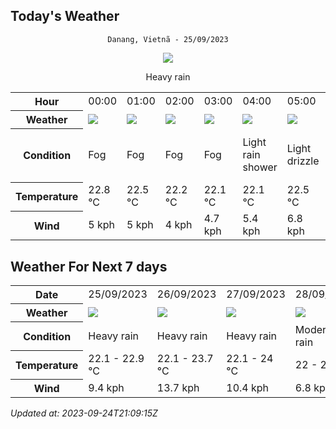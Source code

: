 ## Today's Weather
<div align="center">


`Danang, Vietnã - 25/09/2023`

<img src="https://cdn.weatherapi.com/weather/64x64/day/308.png"/>

Heavy rain

</div>


<table>
    <tr>
        <th>Hour</th>
        <td>00:00</td><td>01:00</td><td>02:00</td><td>03:00</td><td>04:00</td><td>05:00</td><td>06:00</td><td>07:00</td><td>08:00</td><td>09:00</td><td>10:00</td><td>11:00</td><td>12:00</td><td>13:00</td><td>14:00</td><td>15:00</td><td>16:00</td><td>17:00</td><td>18:00</td><td>19:00</td><td>20:00</td><td>21:00</td><td>22:00</td><td>23:00</td>
    </tr>
    <tr>
        <th>Weather</th>
        <td><img src="https://cdn.weatherapi.com/weather/64x64/night/248.png"></img></td><td><img src="https://cdn.weatherapi.com/weather/64x64/night/248.png"></img></td><td><img src="https://cdn.weatherapi.com/weather/64x64/night/248.png"></img></td><td><img src="https://cdn.weatherapi.com/weather/64x64/night/248.png"></img></td><td><img src="https://cdn.weatherapi.com/weather/64x64/night/353.png"></img></td><td><img src="https://cdn.weatherapi.com/weather/64x64/night/266.png"></img></td><td><img src="https://cdn.weatherapi.com/weather/64x64/day/353.png"></img></td><td><img src="https://cdn.weatherapi.com/weather/64x64/day/296.png"></img></td><td><img src="https://cdn.weatherapi.com/weather/64x64/day/353.png"></img></td><td><img src="https://cdn.weatherapi.com/weather/64x64/day/353.png"></img></td><td><img src="https://cdn.weatherapi.com/weather/64x64/day/353.png"></img></td><td><img src="https://cdn.weatherapi.com/weather/64x64/day/353.png"></img></td><td><img src="https://cdn.weatherapi.com/weather/64x64/day/353.png"></img></td><td><img src="https://cdn.weatherapi.com/weather/64x64/day/353.png"></img></td><td><img src="https://cdn.weatherapi.com/weather/64x64/day/353.png"></img></td><td><img src="https://cdn.weatherapi.com/weather/64x64/day/356.png"></img></td><td><img src="https://cdn.weatherapi.com/weather/64x64/day/359.png"></img></td><td><img src="https://cdn.weatherapi.com/weather/64x64/day/359.png"></img></td><td><img src="https://cdn.weatherapi.com/weather/64x64/night/359.png"></img></td><td><img src="https://cdn.weatherapi.com/weather/64x64/night/359.png"></img></td><td><img src="https://cdn.weatherapi.com/weather/64x64/night/356.png"></img></td><td><img src="https://cdn.weatherapi.com/weather/64x64/night/356.png"></img></td><td><img src="https://cdn.weatherapi.com/weather/64x64/night/356.png"></img></td><td><img src="https://cdn.weatherapi.com/weather/64x64/night/356.png"></img></td>
    </tr>
    <tr>
        <th>Condition</th>
        <td width="200px">Fog</td><td width="200px">Fog</td><td width="200px">Fog</td><td width="200px">Fog</td><td width="200px">Light rain shower</td><td width="200px">Light drizzle</td><td width="200px">Light rain shower</td><td width="200px">Light rain</td><td width="200px">Light rain shower</td><td width="200px">Light rain shower</td><td width="200px">Light rain shower</td><td width="200px">Light rain shower</td><td width="200px">Light rain shower</td><td width="200px">Light rain shower</td><td width="200px">Light rain shower</td><td width="200px">Moderate or heavy rain shower</td><td width="200px">Torrential rain shower</td><td width="200px">Torrential rain shower</td><td width="200px">Torrential rain shower</td><td width="200px">Torrential rain shower</td><td width="200px">Moderate or heavy rain shower</td><td width="200px">Moderate or heavy rain shower</td><td width="200px">Moderate or heavy rain shower</td><td width="200px">Moderate or heavy rain shower</td>
    </tr>
    <tr>
        <th>Temperature</th>
        <td>22.8 °C</td><td>22.5 °C</td><td>22.2 °C</td><td>22.1 °C</td><td>22.1 °C</td><td>22.5 °C</td><td>22.5 °C</td><td>22.7 °C</td><td>22.7 °C</td><td>22.9 °C</td><td>22.9 °C</td><td>22.9 °C</td><td>22.8 °C</td><td>22.9 °C</td><td>22.7 °C</td><td>22.4 °C</td><td>22.1 °C</td><td>22.1 °C</td><td>22.1 °C</td><td>23 °C</td><td>23 °C</td><td>22.7 °C</td><td>22.5 °C</td><td>22.3 °C</td>
    </tr>
    <tr>
        <th>Wind</th>
        <td>5 kph</td><td>5 kph</td><td>4 kph</td><td>4.7 kph</td><td>5.4 kph</td><td>6.8 kph</td><td>8.3 kph</td><td>7.2 kph</td><td>7.9 kph</td><td>6.5 kph</td><td>6.5 kph</td><td>5.8 kph</td><td>6.5 kph</td><td>7.9 kph</td><td>8.6 kph</td><td>8.6 kph</td><td>5.8 kph</td><td>7.2 kph</td><td>7.6 kph</td><td>7.9 kph</td><td>8.6 kph</td><td>7.9 kph</td><td>8.6 kph</td><td>9.4 kph</td>
    </tr>
</table>


## Weather For Next 7 days


<table>
    <tr>
        <th>Date</th>
        <td>25/09/2023</td><td>26/09/2023</td><td>27/09/2023</td><td>28/09/2023</td><td>29/09/2023</td><td>30/09/2023</td><td>01/10/2023</td>
    </tr>
    <tr>
        <th>Weather</th>
        <td><img src="https://cdn.weatherapi.com/weather/64x64/day/308.png"/></td><td><img src="https://cdn.weatherapi.com/weather/64x64/day/308.png"/></td><td><img src="https://cdn.weatherapi.com/weather/64x64/day/308.png"/></td><td><img src="https://cdn.weatherapi.com/weather/64x64/day/302.png"/></td><td><img src="https://cdn.weatherapi.com/weather/64x64/day/176.png"/></td><td><img src="https://cdn.weatherapi.com/weather/64x64/day/176.png"/></td><td><img src="https://cdn.weatherapi.com/weather/64x64/day/176.png"/></td>
    </tr>
    <tr>
        <th>Condition</th>
        <td width="200px">Heavy rain</td><td width="200px">Heavy rain</td><td width="200px">Heavy rain</td><td width="200px">Moderate rain</td><td width="200px">Patchy rain possible</td><td width="200px">Patchy rain possible</td><td width="200px">Patchy rain possible</td>
    </tr>
    <tr>
        <th>Temperature</th>
        <td>22.1 -  22.9 °C</td><td>22.1 -  23.7 °C</td><td>22.1 -  24 °C</td><td>22 -  26 °C</td><td>22 -  26.3 °C</td><td>21.5 -  29.9 °C</td><td>21.8 -  27.3 °C</td>
    </tr>
    <tr>
        <th>Wind</th>
        <td>9.4 kph</td><td>13.7 kph</td><td>10.4 kph</td><td>6.8 kph</td><td>6.8 kph</td><td>7.9 kph</td><td>7.9 kph</td>
    </tr>
</table>


*Updated at: 2023-09-24T21:09:15Z*